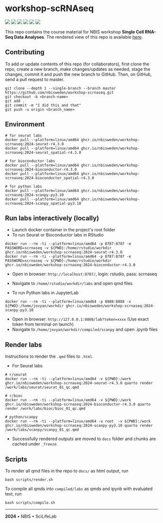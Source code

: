 # workshop-scRNAseq

![](https://github.com/NBISweden/workshop-scRNAseq/actions/workflows/docker-publish-seurat.yaml/badge.svg) ![](https://github.com/NBISweden/workshop-scRNAseq/actions/workflows/docker-publish-bioconductor.yaml/badge.svg) ![](https://github.com/NBISweden/workshop-scRNAseq/actions/workflows/docker-publish-scanpy.yaml/badge.svg) ![](https://github.com/NBISweden/workshop-scRNAseq/actions/workflows/docker-publish-seurat-spatial.yaml/badge.svg) ![](https://github.com/NBISweden/workshop-scRNAseq/actions/workflows/docker-publish-bioconductor-spatial.yaml/badge.svg) ![](https://github.com/NBISweden/workshop-scRNAseq/actions/workflows/docker-publish-scanpy-spatial.yaml/badge.svg)

This repo contains the course material for NBIS workshop **Single Cell RNA-Seq Data Analyses**. The rendered view of this repo is available [here](https://nbisweden.github.io/workshop-scrnaseq/).

## Contributing

To add or update contents of this repo (for collaborators), first clone the repo, create a new branch, make changes/updates as needed, stage the changes, commit it and push the new branch to GitHub. Then, on GitHub, send a pull request to master.

```
git clone --depth 1 --single-branch --branch master https://github.com/nbisweden/workshop-scrnaseq.git
git checkout -b <branch-name>
git add .
git commit -m "I did this and that"
git push -u origin <branch_name>
```

## Environment

```
# for seurat labs
docker pull --platform=linux/amd64 ghcr.io/nbisweden/workshop-scrnaseq:2024-seurat-r4.3.0
docker pull --platform=linux/amd64 ghcr.io/nbisweden/workshop-scrnaseq:2024-seurat_spatial-r4.3.0

# for bioconductor labs
docker pull --platform=linux/amd64 ghcr.io/nbisweden/workshop-scrnaseq:2024-bioconductor-r4.3.0
docker pull --platform=linux/amd64 ghcr.io/nbisweden/workshop-scrnaseq:2024-bioconductor_spatial-r4.3.0

# for python labs
docker pull --platform=linux/amd64 ghcr.io/nbisweden/workshop-scrnaseq:2024-scanpy-py3.10
docker pull --platform=linux/amd64 ghcr.io/nbisweden/workshop-scrnaseq:2024-scanpy_spatial-py3.10
```

## Run labs interactively (locally)

- Launch docker container in the project's root folder
- To run Seurat or Bioconductor labs in RStudio

```
docker run --rm -ti --platform=linux/amd64 -p 8787:8787 -e PASSWORD=scrnaseq -v ${PWD}:/home/rstudio/workdir ghcr.io/nbisweden/workshop-scrnaseq:2024-seurat-r4.3.0
docker run --rm -ti --platform=linux/amd64 -p 8787:8787 -e PASSWORD=scrnaseq -v ${PWD}:/home/rstudio/workdir ghcr.io/nbisweden/workshop-scrnaseq:2024-bioconductor-r4.3.0
```

- Open in browser: `http://localhost:8787/`, login: rstudio, pass: scrnaseq
- Navigate to `/home/rstudio/workdir/labs` and open qmd files

- To run Python labs in JupyterLab

```
docker run --rm -ti --platform=linux/amd64 -p 8888:8888 -v ${PWD}:/home/jovyan/workdir ghcr.io/nbisweden/workshop-scrnaseq:2024-scanpy-py3.10
```

- Open in browser: `http://127.0.0.1:8888/lab?token=xxxx` (Use exact token from terminal on launch)
- Navigate to `/home/jovyan/workdir/compiled/scanpy` and open .ipynb files

## Render labs

Instructions to render the `.qmd` files to `.html`.

- For Seurat labs

```
# r/seurat
docker run --rm -ti --platform=linux/amd64 -v ${PWD}:/work ghcr.io/nbisweden/workshop-scrnaseq:2024-seurat-r4.3.0 quarto render /work/labs/seurat/seurat_01_qc.qmd

# r/bioc
docker run --rm -ti --platform=linux/amd64 -v ${PWD}:/work ghcr.io/nbisweden/workshop-scrnaseq:2024-bioconductor-r4.3.0 quarto render /work/labs/bioc/bioc_01_qc.qmd

# python/scanpy
docker run --rm -ti --platform=linux/amd64 -u root  -v ${PWD}:/work ghcr.io/nbisweden/workshop-scrnaseq:2024-scanpy-py3.10 quarto render /work/labs/scanpy/scanpy_01_qc.qmd
```

- Successfully rendered outputs are moved to `docs` folder and chunks are cached under `_freeze`.

## Scripts

To render all qmd files in the repo to `docs/` as html output, run

```
bash scripts/render.sh
```

To compile all qmds into `compiled/labs` as qmds and ipynb with evaluated text, run

```
bash scripts/compile.sh
```

---

**2024** • NBIS • SciLifeLab
